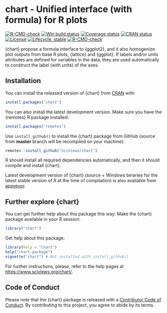 # chart - Unified interface (with formula) for R plots

<!-- badges: start -->

[![R-CMD-check](https://github.com/SciViews/chart/workflows/R-CMD-check/badge.svg)](https://github.com/SciViews/chart/actions) [![Win build status](https://ci.appveyor.com/api/projects/status/github/SciViews/chart?branch=master&svg=true)](https://ci.appveyor.com/project/phgrosjean/chart) [![Coverage status](https://img.shields.io/codecov/c/github/SciViews/chart/master.svg)](https://codecov.io/github/SciViews/chart?branch=master) [![CRAN status](https://www.r-pkg.org/badges/version/chart)](https://cran.r-project.org/package=chart) [![License](https://img.shields.io/badge/license-GPL-blue.svg)](https://www.gnu.org/licenses/gpl-2.0.html) [![Lifecycle: stable](https://img.shields.io/badge/lifecycle-stable-brightgreen.svg)](https://www.tidyverse.org/lifecycle/#stable) [![R-CMD-check](https://github.com/SciViews/chart/workflows/R-CMD-check/badge.svg)](https://github.com/SciViews/chart/actions)

<!-- badges: end -->

{chart} propose a formula interface to {ggplot2}, and it also homogenize plot outputs from base R plots, {lattice} and {ggplot}. If labels and/or units attributes are defined for variables in the data, they are used automatically to construct the label (with units) of the axes.

## Installation

You can install the released version of {chart} from [CRAN](https://CRAN.R-project.org) with:

``` r
install.packages("chart")
```

You can also install the latest development version. Make sure you have the {remotes} R package installed:

``` r
install.packages("remotes")
```

Use `install_github()` to install the {chart} package from GitHub (source from **master** branch will be recompiled on your machine):

``` r
remotes::install_github("SciViews/chart")
```

R should install all required dependencies automatically, and then it should compile and install {chart}.

Latest development version of {chart} (source + Windows binaries for the latest stable version of R at the time of compilation) is also available from [appveyor](https://ci.appveyor.com/project/phgrosjean/chart/build/artifacts).

## Further explore {chart}

You can get further help about this package this way: Make the {chart} package available in your R session:

``` r
library("chart")
```

Get help about this package:

``` r
library(help = "chart")
help("chart-package")
vignette("chart") # Not installed with install_github()
```

For further instructions, please, refer to the help pages at <https://www.sciviews.org/chart/>.

## Code of Conduct

Please note that the {chart} package is released with a [Contributor Code of Conduct](https://contributor-covenant.org/version/2/0/CODE_OF_CONDUCT.html). By contributing to this project, you agree to abide by its terms.
